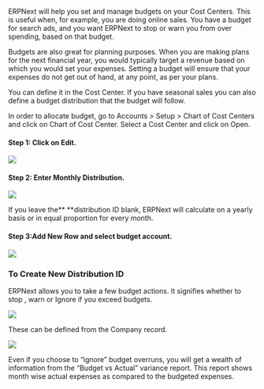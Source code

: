 ERPNext will help you set and manage budgets on your Cost Centers. This is
useful when, for example, you are doing online sales. You have a budget for
search ads, and you want ERPNext to stop or warn you from over spending, based
on that budget.

Budgets are also great for planning purposes. When you are making plans for
the next financial year, you would typically target a revenue based on which
you would set your expenses. Setting a budget will ensure that your expenses
do not get out of hand, at any point, as per your plans.

You can define it in the Cost Center. If you have seasonal sales you can also
define a budget distribution that the budget will follow.

In order to allocate budget, go to Accounts > Setup > Chart of Cost Centers and click on Chart of Cost Center.
Select a Cost Center and click on Open.

#### Step 1: Click on Edit.

![](assets/manual_erpnext_com/old_images/erpnext/budgeting-1.png)  

#### Step 2: Enter Monthly Distribution.

![](assets/manual_erpnext_com/old_images/erpnext/budgeting-2-1.png) 


If you leave the** **distribution ID blank, ERPNext will calculate on a yearly
basis or in equal proportion for every month.

#### Step 3:Add New Row and select budget account.  

  

![](assets/manual_erpnext_com/old_images/erpnext/budgeting-3.png)  

  

### To Create New Distribution ID

ERPNext allows you to take a few budget actions. It signifies whether to stop
, warn or Ignore  if you exceed budgets.  

![](assets/manual_erpnext_com/old_images/erpnext/budgeting-4.png)


 
These can be defined from the Company record.

![](assets/manual_erpnext_com/old_images/erpnext/budgeting-4-1.png)  

  

Even if you choose to “ignore” budget overruns, you will get a wealth of
information from the “Budget vs Actual” variance report. This report shows
month wise actual expenses as compared to the budgeted expenses.

